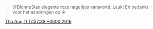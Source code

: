 > @DionneStax elegante roze nageltjes vanavond\. Leuk\! En bedankt voor het aandringen op ☀️

<img src="../../media/tweet.ico" width="12" /> [Thu Aug 11 17:37:38 +0000 2016](https://twitter.com/DromerDenker/status/763791498467041281)